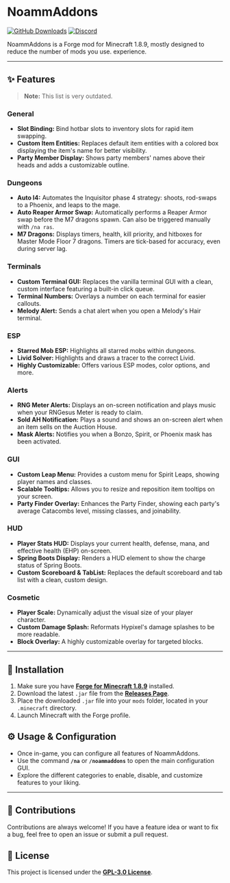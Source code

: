 # NoammAddons

[![GitHub Downloads](https://img.shields.io/github/downloads/Noamm9/NoammAddons/total?style=for-the-badge&logo=github)](https://github.com/Noamm9/NoammAddons/releases)
[![Discord](https://img.shields.io/discord/1281979747605418024?color=5865F2&logo=discord&logoColor=white&style=for-the-badge)](https://discord.gg/pj9mQGxMxB)

NoammAddons is a Forge mod for Minecraft 1.8.9, mostly designed to reduce the number of mods you use.
experience.

---

## ✨ Features

> **Note:** This list is very outdated.

### General

* **Slot Binding:** Bind hotbar slots to inventory slots for rapid item swapping.
* **Custom Item Entities:** Replaces default item entities with a colored box displaying the item's name for better visibility.
* **Party Member Display:** Shows party members' names above their heads and adds a customizable outline.

### Dungeons

* **Auto I4:** Automates the Inquisitor phase 4 strategy: shoots, rod-swaps to a Phoenix, and leaps to the mage.
* **Auto Reaper Armor Swap:** Automatically performs a Reaper Armor swap before the M7 dragons spawn. Can also be triggered manually with `/na ras`.
* **M7 Dragons:** Displays timers, health, kill priority, and hitboxes for Master Mode Floor 7 dragons. Timers are tick-based for accuracy, even during server lag.

### Terminals

* **Custom Terminal GUI:** Replaces the vanilla terminal GUI with a clean, custom interface featuring a built-in click queue.
* **Terminal Numbers:** Overlays a number on each terminal for easier callouts.
* **Melody Alert:** Sends a chat alert when you open a Melody's Hair terminal.

### ESP

* **Starred Mob ESP:** Highlights all starred mobs within dungeons.
* **Livid Solver:** Highlights and draws a tracer to the correct Livid.
* **Highly Customizable:** Offers various ESP modes, color options, and more.

### Alerts

* **RNG Meter Alerts:** Displays an on-screen notification and plays music when your RNGesus Meter is ready to claim.
* **Sold AH Notification:** Plays a sound and shows an on-screen alert when an item sells on the Auction House.
* **Mask Alerts:** Notifies you when a Bonzo, Spirit, or Phoenix mask has been activated.

### GUI

* **Custom Leap Menu:** Provides a custom menu for Spirit Leaps, showing player names and classes.
* **Scalable Tooltips:** Allows you to resize and reposition item tooltips on your screen.
* **Party Finder Overlay:** Enhances the Party Finder, showing each party's average Catacombs level, missing classes, and joinability.

### HUD

* **Player Stats HUD:** Displays your current health, defense, mana, and effective health (EHP) on-screen.
* **Spring Boots Display:** Renders a HUD element to show the charge status of Spring Boots.
* **Custom Scoreboard & TabList:** Replaces the default scoreboard and tab list with a clean, custom design.

### Cosmetic

* **Player Scale:** Dynamically adjust the visual size of your player character.
* **Custom Damage Splash:** Reformats Hypixel's damage splashes to be more readable.
* **Block Overlay:** A highly customizable overlay for targeted blocks.

---

## 💾 Installation

1. Make sure you have **[Forge for Minecraft 1.8.9](https://files.minecraftforge.net/net/minecraftforge/forge/index_1.8.9.html)** installed.
2. Download the latest `.jar` file from the [**Releases Page**](https://github.com/Noamm9/NoammAddons/releases).
3. Place the downloaded `.jar` file into your `mods` folder, located in your `.minecraft` directory.
4. Launch Minecraft with the Forge profile.

## ⚙️ Usage & Configuration

* Once in-game, you can configure all features of NoammAddons.
* Use the command **`/na`** or **`/noammaddons`** to open the main configuration GUI.
* Explore the different categories to enable, disable, and customize features to your liking.

---

## 🤝 Contributions

Contributions are always welcome! If you have a feature idea or want to fix a bug, feel free to open an issue or submit a pull request.

## 📜 License

This project is licensed under the [**GPL-3.0 License**](LICENSE).
